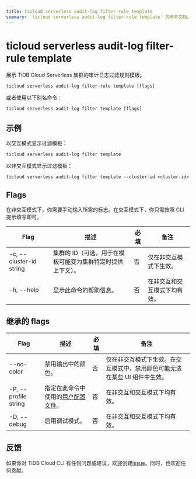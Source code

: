 ```yaml
---
title: ticloud serverless audit-log filter-rule template
summary: `ticloud serverless audit-log filter-rule template` 的参考文档。
---
```


# ticloud serverless audit-log filter-rule template

展示 TiDB Cloud Serverless 集群的审计日志过滤规则模板。

```shell
ticloud serverless audit-log filter-rule template [flags]
```

或者使用以下别名命令：

```shell
ticloud serverless audit-log filter template [flags]
```

## 示例

以交互模式显示过滤模板：

```shell
ticloud serverless audit-log filter template
```

以非交互模式显示过滤模板：

```shell
ticloud serverless audit-log filter template --cluster-id <cluster-id>
```

## Flags

在非交互模式下，你需要手动输入所需的标志。在交互模式下，你只需按照 CLI 提示填写即可。

| Flag                    | 描述                                                      | 必填 | 备注                                                      |
|-------------------------|-----------------------------------------------------------|--------|-----------------------------------------------------------|
| -c, --cluster-id string | 集群的 ID（可选，用于在模板可能变为集群特定时提供上下文）。 | 否     | 仅在非交互模式下生效。                                    |
| -h, --help              | 显示此命令的帮助信息。                                    | 否     | 在非交互和交互模式下均有效。                                |

## 继承的 flags

| Flag                 | 描述                                                                 | 必填 | 备注                                                                 |
|----------------------|----------------------------------------------------------------------|--------|----------------------------------------------------------------------|
| --no-color           | 禁用输出中的颜色。                                                    | 否     | 仅在非交互模式下生效。在交互模式中，禁用颜色可能无法在某些 UI 组件中生效。 |
| -P, --profile string | 指定在此命令中使用的[用户配置文件](/tidb-cloud/cli-reference.md#user-profile)。 | 否     | 在非交互和交互模式下均有效。                                         |
| -D, --debug          | 启用调试模式。                                                        | 否     | 在非交互和交互模式下均有效。                                         |

## 反馈

如果你对 TiDB Cloud CLI 有任何问题或建议，欢迎创建[issue](https://github.com/tidbcloud/tidbcloud-cli/issues/new/choose)。同时，也欢迎任何贡献。